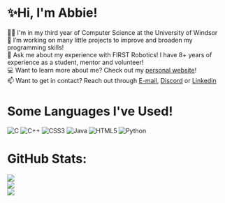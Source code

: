 # ✨Hi, I'm Abbie!
👩‍💻 I'm in my third year of Computer Science at the University of Windsor<br>
🔭 I’m working on many little projects to improve and broaden my programming skills!<br>
💬 Ask me about my experience with FIRST Robotics! I have 8+ years of experience as a student, mentor and volunteer!<br>
💻 Want to learn more about me? Check out my [personal website](https://abbiedewhirst.github.io/)!<br>
📫 Want to get in contact? Reach out through [E-mail](mailto:dewhirstabbie@gmail.com), [Discord](Abbit#8926) or [Linkedin](https://www.linkedin.com/in/abbie-d-5050b7157/)

# Some Languages I've Used!
![C](https://img.shields.io/badge/c-%2300599C.svg?style=flat&logo=c&logoColor=white) ![C++](https://img.shields.io/badge/c++-%2300599C.svg?style=flat&logo=c%2B%2B&logoColor=white) ![CSS3](https://img.shields.io/badge/css3-%231572B6.svg?style=flat&logo=css3&logoColor=white) ![Java](https://img.shields.io/badge/java-%23ED8B00.svg?style=flat&logo=java&logoColor=white) ![HTML5](https://img.shields.io/badge/html5-%23E34F26.svg?style=flat&logo=html5&logoColor=white) ![Python](https://img.shields.io/badge/python-3670A0?style=flat&logo=python&logoColor=ffdd54)
# GitHub Stats:
![](https://github-readme-stats.vercel.app/api?username=AbbieDewhirst&theme=dark&hide_border=false&include_all_commits=true&count_private=true)<br/>
![](https://github-readme-streak-stats.herokuapp.com/?user=AbbieDewhirst&theme=dark&hide_border=false)<br/>
![](https://github-readme-stats.vercel.app/api/top-langs/?username=AbbieDewhirst&theme=dark&hide_border=false&include_all_commits=true&count_private=true&layout=compact)

